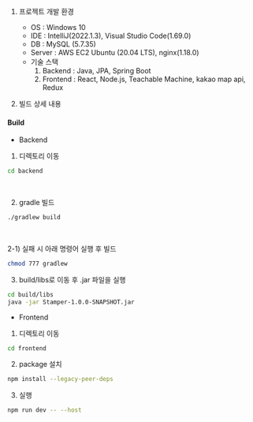 1. 프로젝트 개발 환경
    - OS : Windows 10
    - IDE : IntelliJ(2022.1.3), Visual Studio Code(1.69.0)
    - DB : MySQL (5.7.35)
    - Server : AWS EC2 Ubuntu (20.04 LTS), nginx(1.18.0)
    - 기술 스택
        1) Backend : Java, JPA, Spring Boot
        2) Frontend : React, Node.js, Teachable Machine, kakao map api, Redux

2. 빌드 상세 내용
#### Build

- Backend

1) 디렉토리 이동
``` bash
cd backend
```


<br>

2) gradle 빌드
``` bash
./gradlew build
```

<br>

2-1) 실패 시 아래 명령어 실행 후 빌드
``` bash
chmod 777 gradlew
```

3) build/libs로 이동 후 .jar 파일을 실행
``` bash
cd build/libs
java -jar Stamper-1.0.0-SNAPSHOT.jar
```

- Frontend
1) 디렉토리 이동
``` bash
cd frontend
```

2) package 설치
``` bash
npm install --legacy-peer-deps
```

3) 실행
``` bash
npm run dev -- --host
```

<br>

